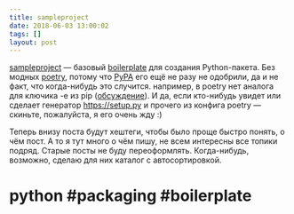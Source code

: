 ```yaml
---
title: sampleproject
date: 2018-06-03 13:00:02
tags: []
layout: post
---
```


[sampleproject](https://github.com/pypa/sampleproject) — базовый [boilerplate](https://ru.stackoverflow.com/questions/583342/%D0%A7%D1%82%D0%BE-%D1%82%D0%B0%D0%BA%D0%BE%D0%B5-boilerplate-code/583346#583346) для создания Python-пакета. Без модных [poetry](https://t.me/itgram_channel/152), потому что [PyPA](https://github.com/pypa) его ещё не разу не одобрили, да и не факт, что когда-нибудь это случится. например, в poetry нет аналога для ключика -e из pip ([обсуждение](https://github.com/sdispater/poetry/issues/34)). И да, если кто-нибудь увидет или сделает генератор <https://setup.py> и прочего из конфига poetry — скиньте, пожалуйста, я его очень жду :)

Теперь внизу поста будут хештеги, чтобы было проще быстро понять, о чём пост. А то я тут много о чём пишу, не всем интересны все топики подряд. Старые посты не буду переоформлять. Когда-нибудь, возможно, сделаю для них каталог с автосортировкой.

# python #packaging #boilerplate
